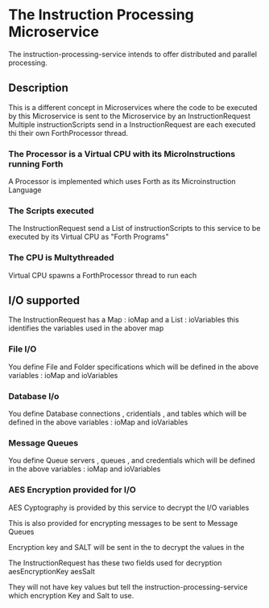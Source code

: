 # The Instruction Processing Microservice
The instruction-processing-service intends to offer distributed and parallel 
processing.


## Description
This is a different concept in Microservices where the code to be executed 
by this Microservice is sent to the Microservice by an InstructionRequest
Multiple instructionScripts send in a InstructionRequest are each executed
thi their own ForthProcessor thread.


### The Processor is a Virtual CPU with its MicroInstructions running Forth
A Processor is implemented which uses Forth as its Microinstruction Language

### The Scripts executed 
The InstructionRequest send a List of instructionScripts to this service
to be executed by its Virtual CPU as "Forth Programs"

### The CPU is Multythreaded
Virtual CPU spawns a ForthProcessor thread to run each 

## I/O supported
The InstructionRequest has a Map : ioMap
and a List : ioVariables this identifies the variables used in the abover map

### File I/O
You define File and Folder specifications which will be defined in the 
above variables : 
ioMap and ioVariables

### Database I/o
You define Database connections , cridentials , and tables  which will 
be defined in the above variables : 
ioMap and ioVariables

### Message Queues
You define Queue servers , queues , and credentials which will 
be defined in the above variables : 
ioMap and ioVariables

### AES Encryption provided for I/O
AES Cyptography is provided by this service to decrypt the I/O variables

This is also provided for encrypting messages to be sent to Message Queues

Encryption key and SALT will be sent in the  to decrypt the values in the 

The InstructionRequest has these two fields used for decryption
aesEncryptionKey
aesSalt

They will not have key values but tell the instruction-processing-service 
which encryption Key and Salt to use.

